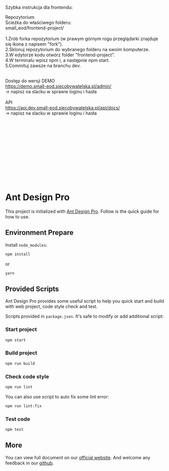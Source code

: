 Szybka instrukcja dla frontendu:</br>

Repozytorium</br> Ścieżka do właściwego folderu:</br> small_eod/frontend-project/ </br></br> 1.Zrób forka repozytorium (w prawym górnym rogu przeglądarki znajduje się ikona z napisem "fork").</br> 2.Sklonuj repozytorium do wybranego folderu na swoim komputerze.</br> 3.W edytorze kodu otwórz folder "frontend-project".</br> 4.W terminalu wpisz npm i, a następnie npm start.</br> 5.Commituj zawsze na branchu dev. </br></br>

Dostęp do wersji DEMO</br> https://demo.small-eod.siecobywatelska.pl/admin/</br> -> napisz na slacku w sprawie loginu i hasła </br> </br> API</br> https://api.dev.small-eod.siecobywatelska.pl/api/docs/</br> -> napisz na slacku w sprawie loginu i hasła

</br></br></br></br></br></br></br></br></br></br></br>

# Ant Design Pro

This project is initialized with [Ant Design Pro](https://pro.ant.design). Follow is the quick guide for how to use.

## Environment Prepare

Install `node_modules`:

```bash
npm install
```

or

```bash
yarn
```

## Provided Scripts

Ant Design Pro provides some useful script to help you quick start and build with web project, code style check and test.

Scripts provided in `package.json`. It's safe to modify or add additional script:

### Start project

```bash
npm start
```

### Build project

```bash
npm run build
```

### Check code style

```bash
npm run lint
```

You can also use script to auto fix some lint error:

```bash
npm run lint:fix
```

### Test code

```bash
npm test
```

## More

You can view full document on our [official website](https://pro.ant.design). And welcome any feedback in our [github](https://github.com/ant-design/ant-design-pro).
